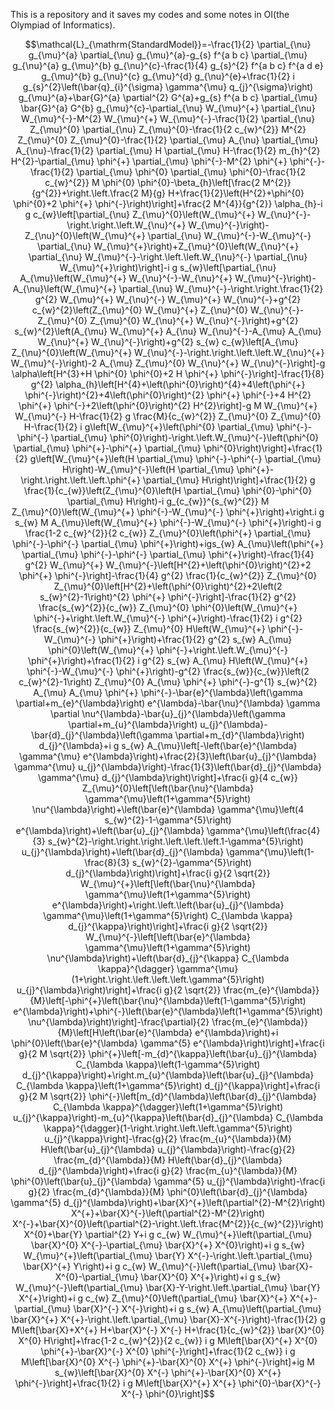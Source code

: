 This is a repository and it saves my codes and some notes in OI(the Olympiad of Informatics).

$$\mathcal{L}_{\mathrm{StandardModel}}=-\frac{1}{2} \partial_{\nu} g_{\mu}^{a} \partial_{\nu} g_{\mu}^{a}-g_{s} f^{a b c} \partial_{\mu} g_{\nu}^{a} g_{\mu}^{b} g_{\nu}^{c}-\frac{1}{4} g_{s}^{2} f^{a b c} f^{a d e} g_{\mu}^{b} g_{\nu}^{c} g_{\mu}^{d} g_{\nu}^{e}+\frac{1}{2} i g_{s}^{2}\left(\bar{q}_{i}^{\sigma} \gamma^{\mu} q_{j}^{\sigma}\right) g_{\mu}^{a}+\bar{G}^{a} \partial^{2} G^{a}+g_{s} f^{a b c} \partial_{\mu} \bar{G}^{a} G^{b} g_{\mu}^{c}-\partial_{\nu} W_{\mu}^{+} \partial_{\nu} W_{\mu}^{-}-M^{2} W_{\mu}^{+} W_{\mu}^{-}-\frac{1}{2} \partial_{\nu} Z_{\mu}^{0} \partial_{\nu} Z_{\mu}^{0}-\frac{1}{2 c_{w}^{2}} M^{2} Z_{\mu}^{0} Z_{\mu}^{0}-\frac{1}{2} \partial_{\mu} A_{\nu} \partial_{\mu} A_{\nu}-\frac{1}{2} \partial_{\mu} H \partial_{\mu} H-\frac{1}{2} m_{h}^{2} H^{2}-\partial_{\mu} \phi^{+} \partial_{\mu} \phi^{-}-M^{2} \phi^{+} \phi^{-}-\frac{1}{2} \partial_{\mu} \phi^{0} \partial_{\mu} \phi^{0}-\frac{1}{2 c_{w}^{2}} M \phi^{0} \phi^{0}-\beta_{h}\left[\frac{2 M^{2}}{g^{2}}+\right.\left.\frac{2 M}{g} H+\frac{1}{2}\left(H^{2}+\phi^{0} \phi^{0}+2 \phi^{+} \phi^{-}\right)\right]+\frac{2 M^{4}}{g^{2}} \alpha_{h}-i g c_{w}\left[\partial_{\nu} Z_{\mu}^{0}\left(W_{\mu}^{+} W_{\nu}^{-}-\right.\right.\left.W_{\nu}^{+} W_{\mu}^{-}\right)-Z_{\nu}^{0}\left(W_{\mu}^{+} \partial_{\nu} W_{\mu}^{-}-W_{\mu}^{-} \partial_{\nu} W_{\mu}^{+}\right)+Z_{\mu}^{0}\left(W_{\nu}^{+} \partial_{\nu} W_{\mu}^{-}-\right.\left.\left.W_{\nu}^{-} \partial_{\nu} W_{\mu}^{+}\right)\right]-i g s_{w}\left[\partial_{\nu} A_{\mu}\left(W_{\mu}^{+} W_{\nu}^{-}-W_{\nu}^{+} W_{\mu}^{-}\right)-A_{\nu}\left(W_{\mu}^{+} \partial_{\nu} W_{\mu}^{-}-\right.\right.\frac{1}{2} g^{2} W_{\mu}^{+} W_{\nu}^{-} W_{\mu}^{+} W_{\nu}^{-}+g^{2} c_{w}^{2}\left(Z_{\mu}^{0} W_{\mu}^{+} Z_{\nu}^{0} W_{\nu}^{-}-Z_{\mu}^{0} Z_{\mu}^{0} W_{\nu}^{+} W_{\nu}^{-}\right)+g^{2} s_{w}^{2}\left(A_{\mu} W_{\mu}^{+} A_{\nu} W_{\nu}^{-}-A_{\mu} A_{\mu} W_{\nu}^{+} W_{\nu}^{-}\right)+g^{2} s_{w} c_{w}\left[A_{\mu} Z_{\nu}^{0}\left(W_{\mu}^{+} W_{\nu}^{-}-\right.\right.\left.\left.W_{\nu}^{+} W_{\mu}^{-}\right)-2 A_{\mu} Z_{\mu}^{0} W_{\nu}^{+} W_{\nu}^{-}\right]-g \alpha\left[H^{3}+H \phi^{0} \phi^{0}+2 H \phi^{+} \phi^{-}\right]-\frac{1}{8} g^{2} \alpha_{h}\left[H^{4}+\left(\phi^{0}\right)^{4}+4\left(\phi^{+} \phi^{-}\right)^{2}+4\left(\phi^{0}\right)^{2} \phi^{+} \phi^{-}+4 H^{2} \phi^{+} \phi^{-}+2\left(\phi^{0}\right)^{2} H^{2}\right]-g M W_{\mu}^{+} W_{\mu}^{-} H-\frac{1}{2} g \frac{M}{c_{w}^{2}} Z_{\mu}^{0} Z_{\mu}^{0} H-\frac{1}{2} i g\left[W_{\mu}^{+}\left(\phi^{0} \partial_{\mu} \phi^{-}-\phi^{-} \partial_{\mu} \phi^{0}\right)-\right.\left.W_{\mu}^{-}\left(\phi^{0} \partial_{\mu} \phi^{+}-\phi^{+} \partial_{\mu} \phi^{0}\right)\right]+\frac{1}{2} g\left[W_{\mu}^{+}\left(H \partial_{\mu} \phi^{-}-\phi^{-} \partial_{\mu} H\right)-W_{\mu}^{-}\left(H \partial_{\mu} \phi^{+}-\right.\right.\left.\left.\phi^{+} \partial_{\mu} H\right)\right]+\frac{1}{2} g \frac{1}{c_{w}}\left(Z_{\mu}^{0}\left(H \partial_{\mu} \phi^{0}-\phi^{0} \partial_{\mu} H\right)-i g_{c_{w}}^{s_{w}^{2}} M Z_{\mu}^{0}\left(W_{\mu}^{+} \phi^{-}-W_{\mu}^{-} \phi^{+}\right)+\right.i g s_{w} M A_{\mu}\left(W_{\mu}^{+} \phi^{-}-W_{\mu}^{-} \phi^{+}\right)-i g \frac{1-2 c_{w}^{2}}{2 c_{w}} Z_{\mu}^{0}\left(\phi^{+} \partial_{\mu} \phi^{-}-\phi^{-} \partial_{\mu} \phi^{+}\right)+igs_{w} A_{\mu}\left(\phi^{+} \partial_{\mu} \phi^{-}-\phi^{-} \partial_{\mu} \phi^{+}\right)-\frac{1}{4} g^{2} W_{\mu}^{+} W_{\mu}^{-}\left[H^{2}+\left(\phi^{0}\right)^{2}+2 \phi^{+} \phi^{-}\right]-\frac{1}{4} g^{2} \frac{1}{c_{w}^{2}} Z_{\mu}^{0} Z_{\mu}^{0}\left[H^{2}+\left(\phi^{0}\right)^{2}+2\left(2 s_{w}^{2}-1\right)^{2} \phi^{+} \phi^{-}\right]-\frac{1}{2} g^{2} \frac{s_{w}^{2}}{c_{w}} Z_{\mu}^{0} \phi^{0}\left(W_{\mu}^{+} \phi^{-}+\right.\left.W_{\mu}^{-} \phi^{+}\right)-\frac{1}{2} i g^{2} \frac{s_{w}^{2}}{c_{w}} Z_{\mu}^{0} H\left(W_{\mu}^{+} \phi^{-}-W_{\mu}^{-} \phi^{+}\right)+\frac{1}{2} g^{2} s_{w} A_{\mu} \phi^{0}\left(W_{\mu}^{+} \phi^{-}+\right.\left.W_{\mu}^{-} \phi^{+}\right)+\frac{1}{2} i g^{2} s_{w} A_{\mu} H\left(W_{\mu}^{+} \phi^{-}-W_{\mu}^{-} \phi^{+}\right)-g^{2} \frac{s_{w}}{c_{w}}\left(2 c_{w}^{2}-1\right) Z_{\mu}^{0} A_{\mu} \phi^{+} \phi^{-}-g^{1} s_{w}^{2} A_{\mu} A_{\mu} \phi^{+} \phi^{-}-\bar{e}^{\lambda}\left(\gamma \partial+m_{e}^{\lambda}\right) e^{\lambda}-\bar{\nu}^{\lambda} \gamma \partial \nu^{\lambda}-\bar{u}_{j}^{\lambda}\left(\gamma \partial+m_{u}^{\lambda}\right) u_{j}^{\lambda}-\bar{d}_{j}^{\lambda}\left(\gamma \partial+m_{d}^{\lambda}\right) d_{j}^{\lambda}+i g s_{w} A_{\mu}\left[-\left(\bar{e}^{\lambda} \gamma^{\mu} e^{\lambda}\right)+\frac{2}{3}\left(\bar{u}_{j}^{\lambda} \gamma^{\mu} u_{j}^{\lambda}\right)-\frac{1}{3}\left(\bar{d}_{j}^{\lambda} \gamma^{\mu} d_{j}^{\lambda}\right)\right]+\frac{i g}{4 c_{w}} Z_{\mu}^{0}\left[\left(\bar{\nu}^{\lambda} \gamma^{\mu}\left(1+\gamma^{5}\right) \nu^{\lambda}\right)+\left(\bar{e}^{\lambda} \gamma^{\mu}\left(4 s_{w}^{2}-1-\gamma^{5}\right) e^{\lambda}\right)+\left(\bar{u}_{j}^{\lambda} \gamma^{\mu}\left(\frac{4}{3} s_{w}^{2}-\right.\right.\right.\left.\left.\left.1-\gamma^{5}\right) u_{j}^{\lambda}\right)+\left(\bar{d}_{j}^{\lambda} \gamma^{\mu}\left(1-\frac{8}{3} s_{w}^{2}-\gamma^{5}\right) d_{j}^{\lambda}\right)\right]+\frac{i g}{2 \sqrt{2}} W_{\mu}^{+}\left[\left(\bar{\nu}^{\lambda} \gamma^{\mu}\left(1+\gamma^{5}\right) e^{\lambda}\right)+\right.\left.\left(\bar{u}_{j}^{\lambda} \gamma^{\mu}\left(1+\gamma^{5}\right) C_{\lambda \kappa} d_{j}^{\kappa}\right)\right]+\frac{i g}{2 \sqrt{2}} W_{\mu}^{-}\left[\left(\bar{e}^{\lambda} \gamma^{\mu}\left(1+\gamma^{5}\right) \nu^{\lambda}\right)+\left(\bar{d}_{j}^{\kappa} C_{\lambda \kappa}^{\dagger} \gamma^{\mu}(1+\right.\right.\left.\left.\left.\gamma^{5}\right) u_{j}^{\lambda}\right)\right]+\frac{i g}{2 \sqrt{2}} \frac{m_{e}^{\lambda}}{M}\left[-\phi^{+}\left(\bar{\nu}^{\lambda}\left(1-\gamma^{5}\right) e^{\lambda}\right)+\phi^{-}\left(\bar{e}^{\lambda}\left(1+\gamma^{5}\right) \nu^{\lambda}\right)\right]-\frac{\partial}{2} \frac{m_{e}^{\lambda}}{M}\left[H\left(\bar{e}^{\lambda} e^{\lambda}\right)+i \phi^{0}\left(\bar{e}^{\lambda} \gamma^{5} e^{\lambda}\right)\right]+\frac{i g}{2 M \sqrt{2}} \phi^{+}\left[-m_{d}^{\kappa}\left(\bar{u}_{j}^{\lambda} C_{\lambda \kappa}\left(1-\gamma^{5}\right) d_{j}^{\kappa}\right)+\right.m_{u}^{\lambda}\left(\bar{u}_{j}^{\lambda} C_{\lambda \kappa}\left(1+\gamma^{5}\right) d_{j}^{\kappa}\right]+\frac{i g}{2 M \sqrt{2}} \phi^{-}\left[m_{d}^{\lambda}\left(\bar{d}_{j}^{\lambda} C_{\lambda \kappa}^{\dagger}\left(1+\gamma^{5}\right) u_{j}^{\kappa}\right)-m_{u}^{\kappa}\left(\bar{d}_{j}^{\lambda} C_{\lambda \kappa}^{\dagger}(1-\right.\right.\left.\left.\gamma^{5}\right) u_{j}^{\kappa}\right]-\frac{g}{2} \frac{m_{u}^{\lambda}}{M} H\left(\bar{u}_{j}^{\lambda} u_{j}^{\lambda}\right)-\frac{g}{2} \frac{m_{d}^{\lambda}}{M} H\left(\bar{d}_{j}^{\lambda} d_{j}^{\lambda}\right)+\frac{i g}{2} \frac{m_{u}^{\lambda}}{M} \phi^{0}\left(\bar{u}_{j}^{\lambda} \gamma^{5} u_{j}^{\lambda}\right)-\frac{i g}{2} \frac{m_{d}^{\lambda}}{M} \phi^{0}\left(\bar{d}_{j}^{\lambda} \gamma^{5} d_{j}^{\lambda}\right)+\bar{X}^{+}\left(\partial^{2}-M^{2}\right) X^{+}+\bar{X}^{-}\left(\partial^{2}-M^{2}\right) X^{-}+\bar{X}^{0}\left(\partial^{2}-\right.\left.\frac{M^{2}}{c_{w}^{2}}\right) X^{0}+\bar{Y} \partial^{2} Y+i g c_{w} W_{\mu}^{+}\left(\partial_{\mu} \bar{X}^{0} X^{-}-\partial_{\mu} \bar{X}^{+} X^{0}\right)+i g s_{w} W_{\mu}^{+}\left(\partial_{\mu} \bar{Y} X^{-}-\right.\left.\partial_{\mu} \bar{X}^{+} Y\right)+i g c_{w} W_{\mu}^{-}\left(\partial_{\mu} \bar{X}-X^{0}-\partial_{\mu} \bar{X}^{0} X^{+}\right)+i g s_{w} W_{\mu}^{-}\left(\partial_{\mu} \bar{X}-Y-\right.\left.\partial_{\mu} \bar{Y} X^{+}\right)+i g c_{w} Z_{\mu}^{0}\left(\partial_{\mu} \bar{X}^{+} X^{+}-\partial_{\mu} \bar{X}^{-} X^{-}\right)+i g s_{w} A_{\mu}\left(\partial_{\mu} \bar{X}^{+} X^{+}-\right.\left.\partial_{\mu} \bar{X}-X^{-}\right)-\frac{1}{2} g M\left[\bar{X}+X^{+} H+\bar{X}^{-} X^{-} H+\frac{1}{c_{w}^{2}} \bar{X}^{0} X^{0} H\right]+\frac{1-2 c_{w}^{2}}{2 c_{w}} i g M\left[\bar{X}^{+} X^{0} \phi^{+}-\bar{X}^{-} X^{0} \phi^{-}\right]+\frac{1}{2 c_{w}} i g M\left[\bar{X}^{0} X^{-} \phi^{+}-\bar{X}^{0} X^{+} \phi^{-}\right]+ig M s_{w}\left[\bar{X}^{0} X^{-} \phi^{+}-\bar{X}^{0} X^{+} \phi^{-}\right]+\frac{1}{2} i g M\left[\bar{X}^{+} X^{+} \phi^{0}-\bar{X}^{-} X^{-} \phi^{0}\right]$$


